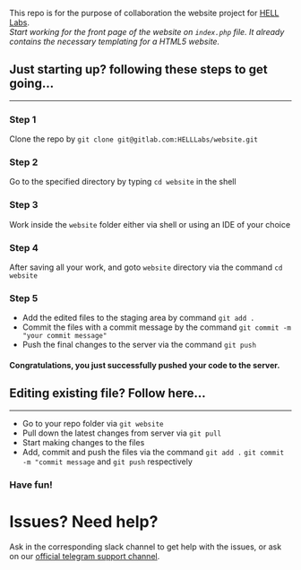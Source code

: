 This repo is for the purpose of collaboration the website project for [HELL Labs](http://helllabs.in).   
_Start working for the front page of the website on `index.php` file. It already contains the necessary templating for a HTML5 website._

## Just starting up? following these steps to get going...
---
### Step 1
Clone the repo by `git clone git@gitlab.com:HELLLabs/website.git`
### Step 2
Go to the specified directory by typing `cd website` in the shell
### Step 3
Work inside the `website` folder either via shell or using an IDE of your choice
### Step 4
After saving all your work, and goto `website` directory via the command `cd website`
### Step 5
- Add the edited files to the staging area by command `git add .`
- Commit the files with a commit message by the command `git commit -m "your commit message"`
- Push the final changes to the server via the command `git push`

#### Congratulations, you just successfully pushed your code to the server.
## Editing existing file? Follow here...
---
- Go to your repo folder via `git website`
- Pull down the latest changes from server via `git pull`
- Start making changes to the files
- Add, commit and push the files via the command `git add .` `git commit -m "commit message` and `git push` respectively

### Have fun!


# Issues? Need help?
Ask in the corresponding slack channel to get help with the issues, or ask on our [official telegram support channel](https://t.me/joinchat/AAAAAAgrKwEnLHj_favrEA).